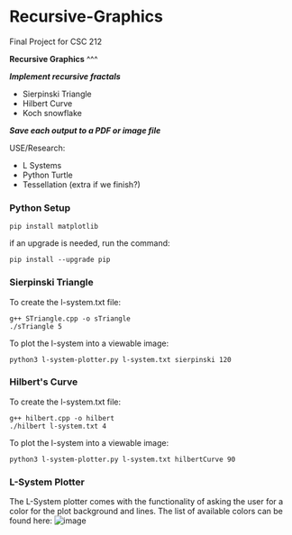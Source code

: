 # Recursive-Graphics
Final Project for CSC 212


**Recursive Graphics**
^^^

**_Implement recursive fractals_**
  - Sierpinski Triangle
  - Hilbert Curve
  - Koch snowflake

**_Save each output to a PDF or image file_**

USE/Research:
- L Systems
- Python Turtle
- Tessellation (extra if we finish?)


### Python Setup
```
pip install matplotlib
```
if an upgrade is needed, run the command:
```
pip install --upgrade pip
```

### Sierpinski Triangle
To create the l-system.txt file:
```
g++ STriangle.cpp -o sTriangle
./sTriangle 5
```
To plot the l-system into a viewable image:
```
python3 l-system-plotter.py l-system.txt sierpinski 120
```
### Hilbert's Curve
To create the l-system.txt file:
```
g++ hilbert.cpp -o hilbert
./hilbert l-system.txt 4
```
To plot the l-system into a viewable image:
```
python3 l-system-plotter.py l-system.txt hilbertCurve 90 
```

### L-System Plotter
The L-System plotter comes with the functionality of asking the user for a color for the plot background and lines. The list of available colors can be found here:
![image](https://github.com/lily-n20/Recursive-Graphics/assets/113806047/eff943d5-e0db-4de8-9122-46c201d021f3)

